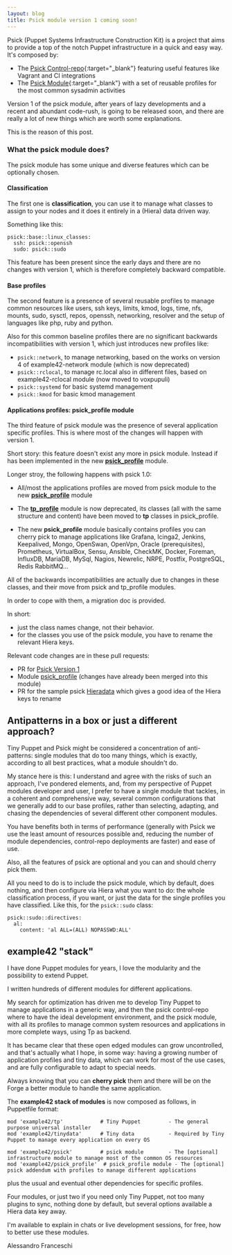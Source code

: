 ```yaml
---
layout: blog
title: Psick module version 1 coming soon!
---
```


Psick (Puppet Systems Infrastructure Construction Kit) is a project that aims to provide a top of the notch Puppet infrastructure in a quick and easy way. It's composed by:

- The [Psick Control-repo](https://github.com/example42/psick){:target="_blank"} featuring useful features like Vagrant and CI integrations
- The [Psick Module](https://github.com/example42/puppet-psick){:target="_blank"} with a set of reusable profiles for the most common sysadmin activities

Version 1 of the psick module, after years of lazy developments and a recent and abundant code-rush, is going to be released soon, and there are really a lot of new things which are worth some explanations.

This is the reason of this post.

### What the psick module does?

The psick module has some unique and diverse features which can be optionally chosen.


#### Classification

The first one is **classification**, you can use it to manage what classes to assign to your nodes and it does it entirely in a (Hiera) data driven way.

Something like this:

    psick::base::linux_classes:
      ssh: psick::openssh
      sudo: psick::sudo

This feature has been present since the early days and there are no changes with version 1, which is therefore completely backward compatible.

#### Base profiles

The second feature is a presence of several reusable profiles to manage common resources like users, ssh keys, limits, kmod, logs, time, nfs, mounts, sudo, sysctl, repos, openssh, networking, resolver and the setup of languages like php, ruby and python.

Also for this common baseline profiles there are no significant backwards incompatibilities with version 1, which just introduces new profiles like:

-   `psick::network`, to manage networking, based on the works on version 4 of example42-network module (which is now deprecated)
-   `psick::rclocal`, to manage rc.local also in different files, based on example42-rclocal module (now moved to voxpupuli)
-   `psick::systemd` for basic systemd management
-   `psick::kmod` for basic kmod management


#### Applications profiles: psick_profile module

The third feature of psick module was the presence of several application specific profiles. This is where most of the changes will happen with version 1.

Short story: this feature doesn't exist any more in psick module. Instead if has been implemented in the new **[psick_profile](https://github.com/example42/puppet-psick_profile)** module.

Longer stroy, the following happens with psick 1.0:

- All/most the applications profiles are moved from psick module to the new **[psick_profile](https://github.com/example42/puppet-psick_profile)** module

- The **[tp_profile](https://github.com/example42/puppet-tp_profile)** module is now deprecated, its classes (all with the same structure and content) have been moved to **tp** classes in psick_profile.

- The new **psick_profile** module basically contains profiles you can cherry pick to manage applications like Grafana, Icinga2, Jenkins, Keepalived, Mongo, OpenSwan, OpenVpn, Oracle (prerequisites), Prometheus, VirtualBox, Sensu, Ansible, CheckMK, Docker, Foreman, InfluxDB, MariaDB, MySql, Nagios, Newrelic, NRPE, Postfix, PostgreSQL, Redis RabbitMQ... 

All of the backwards incompatibilities are actually due to changes in these classes, and their move from psick and tp_profile modules.

In order to cope with them, a migration doc is provided.

In short:

-   just the class names change, not their behavior.
-   for the classes you use of the psick module, you have to rename the relevant Hiera keys.

Relevant code changes are in these pull requests:

- PR for [Psick Version 1](https://github.com/example42/puppet-psick/pull/114)
- Module [psick_profile](https://github.com/example42/puppet-psick_profile) (changes have already been merged into this module)
- PR for the sample psick [Hieradata](https://github.com/example42/psick-hieradata/pull/8) which gives a good idea of the Hiera keys to rename


## Antipatterns in a box or just a different approach?

Tiny Puppet and Psick might be considered a concentration of anti-patterns: single modules that do too many things, which is exactly, according to all best practices, what a module shouldn't do.

My stance here is this: I understand and agree with the risks of such an approach, I've pondered elements, and, from my perspective of Puppet modules developer and user, I prefer to have a single module that tackles, in a coherent and comprehensive way, several common configurations that we generally add to our base profiles, rather than selecting, adapting, and chasing the dependencies of several different other component modules.

You have benefits both in terms of performance (generally with Psick we use the least amount of resources possible and, reducing the number of module dependencies, control-repo deployments are faster) and ease of use.

Also, all the features of psick are optional and you can and should cherry pick them.

All you need to do is to include the psick module, which by default, does nothing, and then configure via Hiera what you want to do: the whole classification process, if you want, or just the data for the single profiles you have classified. Like this, for the `psick::sudo` class:

    psick::sudo::directives:
      al:
        content: 'al ALL=(ALL) NOPASSWD:ALL'


## example42 "stack"

I have done Puppet modules for years, I love the modularity and the possibility to extend Puppet.

I written hundreds of different modules for different applications.

My search for optimization has driven me to develop Tiny Puppet to manage applications in a generic way, and then the psick control-repo where to have the ideal development environment, and the psick module, with all its profiles to manage common system resources and applications in more complete ways, using Tp as backend.

It has became clear that these open edged modules can grow uncontrolled, and that's actually what I hope, in some way: having a growing number of application profiles and tiny data, which can work for most of the use cases, and are fully configurable to adapt to special needs.

Always knowing that you can **cherry pick** them and there will be on the Forge a better module to handle the same application.

The **example42 stack of modules** is now composed as follows, in Puppetfile format:

    mod 'example42/tp'            # Tiny Puppet         - The general purpose universal installer
    mod 'example42/tinydata'      # Tiny data           - Required by Tiny Puppet to manage every application on every OS

    mod 'example42/psick'         # psick module        - The [optional] infrastructure module to manage most of the common OS resources
    mod 'example42/psick_profile'  # psick_profile module - The [optional] psick addendum with profiles to manage different applications

plus the usual and eventual other dependencies for specific profiles.

Four modules, or just two if you need only Tiny Puppet, not too many plugins to sync, nothing done by default, but several options available a Hiera data key away.

I'm available to explain in chats or live development sessions, for free, how to better use these modules.


Alessandro Franceschi
